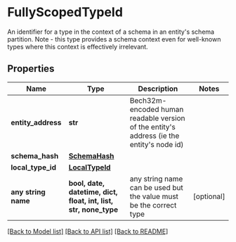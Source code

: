 # FullyScopedTypeId

An identifier for a type in the context of a schema in an entity's schema partition.  Note - this type provides a schema context even for well-known types where this context is effectively irrelevant. 

## Properties
Name | Type | Description | Notes
------------ | ------------- | ------------- | -------------
**entity_address** | **str** | Bech32m-encoded human readable version of the entity&#39;s address (ie the entity&#39;s node id) | 
**schema_hash** | [**SchemaHash**](SchemaHash.md) |  | 
**local_type_id** | [**LocalTypeId**](LocalTypeId.md) |  | 
**any string name** | **bool, date, datetime, dict, float, int, list, str, none_type** | any string name can be used but the value must be the correct type | [optional]

[[Back to Model list]](../README.md#documentation-for-models) [[Back to API list]](../README.md#documentation-for-api-endpoints) [[Back to README]](../README.md)


